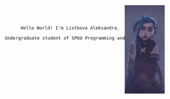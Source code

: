 <div align="center">
<img src="assets/jinx.jpg" width="25%" align="right" />
<br><br>
<pre>
<samp>
    Hello World! I'm Listkova Aleksandra.
    <br>Undergraduate student of SPbU Programming and Information Technology.
</samp>
</pre>
<br><br>
<br><br><br>

</div>
